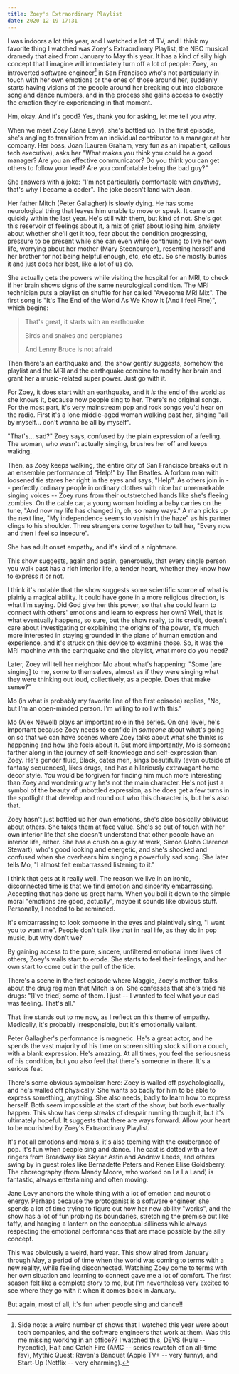 ```yaml
---
title: Zoey's Extraordinary Playlist
date: 2020-12-19 17:31
---
```


I was indoors a lot this year, and I watched a lot of TV, and I think my favorite thing I watched was Zoey's Extraordinary Playlist, the NBC musical dramedy that aired from January to May this year.
It has a kind of silly high concept that I imagine will immediately turn off a lot of people: Zoey, an introverted software engineer[^1] in San Francisco who's not particularly in touch with her own emotions or the ones of those around her, suddenly starts having visions of the people around her breaking out into elaborate song and dance numbers, and in the process she gains access to exactly the emotion they're experiencing in that moment.

[^1]: Side note: a weird number of shows that I watched this year were about tech companies, and the software engineers that work at them. Was this me missing working in an office?? I watched this, DEVS (Hulu -- hypnotic), Halt and Catch Fire (AMC -- series rewatch of an all-time fav), Mythic Quest: Raven's Banquet (Apple TV+ -- very funny), and Start-Up (Netflix -- very charming).

Hm, okay.
And it's good?
Yes, thank you for asking, let me tell you why.

When we meet Zoey (Jane Levy), she's bottled up.
In the first episode, she's angling to transition from an individual contributor to a manager at her company.
Her boss, Joan (Lauren Graham, very fun as an impatient, callous tech executive), asks her "What makes you think you could be a good manager? Are you an effective communicator? Do you think you can get others to follow your lead? Are you comfortable being the bad guy?"

She answers with a joke: "I'm not particularly comfortable with _anything_, that's why I became a coder".
The joke doesn't land with Joan.

Her father Mitch (Peter Gallagher) is slowly dying.
He has some neurological thing that leaves him unable to move or speak.
It came on quickly within the last year.
He's still with them, but kind of not.
She's got this reservoir of feelings about it, a mix of grief about losing him, anxiety about whether she'll get it too, fear about the condition progressing, pressure to be present while she can even while continuing to live her own life, worrying about her mother (Mary Steenburgen), resenting herself and her brother for not being helpful enough, etc, etc etc.
So she mostly buries it and just does her best, like a lot of us do.

She actually gets the powers while visiting the hospital for an MRI, to check if her brain shows signs of the same neurological condition.
The MRI technician puts a playlist on shuffle for her called "Awesome MRI Mix".
The first song is "It's The End of the World As We Know It (And I feel Fine)", which begins:

> That's great, it starts with an earthquake
>
> Birds and snakes and aeroplanes
>
> And Lenny Bruce is not afraid

Then there's an earthquake and, the show gently suggests, somehow the playlist and the MRI and the earthquake combine to modify her brain and grant her a music-related super power.
Just go with it.

For Zoey, it does start with an earthquake, and it _is_ the end of the world as she knows it, because now people sing to her.
There's no original songs.
For the most part, it's very mainstream pop and rock songs you'd hear on the radio.
First it's a lone middle-aged woman walking past her, singing "all by myself... don't wanna be all by myself".

"That's... sad?" Zoey says, confused by the plain expression of a feeling.
The woman, who wasn't actually singing, brushes her off and keeps walking.

Then, as Zoey keeps walking, the entire city of San Francisco breaks out in an ensemble performance of "Help!" by The Beatles.
A forlorn man with loosened tie stares her right in the eyes and says, "Help".
As others join in -- perfectly ordinary people in ordinary clothes with nice but unremarkable singing voices -- Zoey runs from their outstretched hands like she's fleeing zombies.
On the cable car, a young woman holding a baby carries on the tune, "And now my life has changed in, oh, so many ways."
A man picks up the next line, "My independence seems to vanish in the haze" as his partner clings to his shoulder.
Three strangers come together to tell her, "Every now and then I feel so insecure".

She has adult onset empathy, and it's kind of a nightmare.

This show suggests, again and again, generously, that every single person you walk past has a rich interior life, a tender heart, whether they know how to express it or not.

I think it's notable that the show suggests some scientific source of what is plainly a magical ability.
It could have gone in a more religious direction, is what I'm saying.
Did God give her this power, so that she could learn to connect with others' emotions and learn to express her own?
Well, that is what eventually happens, so sure, but the show really, to its credit, doesn't care about investigating or explaining the origins of the power, it's much more interested in staying grounded in the plane of human emotion and experience, and it's struck on this device to examine those.
So, it was the MRI machine with the earthquake and the playlist, what more do you need?

Later, Zoey will tell her neighbor Mo about what's happening: "Some [are singing] to me, some to themselves, almost as if they were singing what they were thinking out loud, collectively, as a people. Does that make sense?"

Mo (in what is probably my favorite line of the first episode) replies, "No, but I'm an open-minded person. I'm willing to roll with this."

Mo (Alex Newell) plays an important role in the series.
On one level, he's important because Zoey needs to confide in _someone_ about what's going on so that we can have scenes where Zoey talks about what she thinks is happening and how she feels about it.
But more importantly, Mo is someone farther along in the journey of self-knowledge and self-expression than Zoey.
He's gender fluid, Black, dates men, sings beautifully (even outside of fantasy sequences), likes drugs, and has a hilariously extravagant home decor style.
You would be forgiven for finding him much more interesting than Zoey and wondering why he's not the main character.
He's not just a symbol of the beauty of unbottled expression, as he does get a few turns in the spotlight that develop and round out who this character is, but he's also that.

Zoey hasn't just bottled up her own emotions, she's also basically oblivious about others.
She takes them at face value.
She's so out of touch with her own interior life that she doesn't understand that other people have an interior life, either.
She has a crush on a guy at work, Simon (John Clarence Stewart), who's good looking and energetic, and she's shocked and confused when she overhears him singing a powerfully sad song.
She later tells Mo, "I almost felt embarrassed listening to it."

I think that gets at it really well.
The reason we live in an ironic, disconnected time is that we find emotion and sincerity embarrassing.
Accepting that has done us great harm.
When you boil it down to the simple moral "emotions are good, actually", maybe it sounds like obvious stuff.
Personally, I needed to be reminded.

It's embarrassing to look someone in the eyes and plaintively sing, "I want you to want me".
People don't talk like that in real life, as they do in pop music, but why don't we?

By gaining access to the pure, sincere, unfiltered emotional inner lives of others, Zoey's walls start to erode.
She starts to feel their feelings, and her own start to come out in the pull of the tide.

There's a scene in the first episode where Maggie, Zoey's mother, talks about the drug regimen that Mitch is on.
She confesses that she's tried his drugs: "[I've tried] some of them. I just -- I wanted to feel what your dad was feeling. That's all."

That line stands out to me now, as I reflect on this theme of empathy.
Medically, it's probably irresponsible, but it's emotionally valiant.

Peter Gallagher's performance is magnetic.
He's a great actor, and he spends the vast majority of his time on screen sitting stock still on a couch, with a blank expression.
He's amazing.
At all times, you feel the seriousness of his condition, but you also feel that there's someone in there.
It's a serious feat.

There's some obvious symbolism here: Zoey is walled off psychologically, and he's walled off physically.
She wants so badly for him to be able to express something, anything.
She also needs, badly to learn how to express herself.
Both seem impossible at the start of the show, but both eventually happen.
This show has deep streaks of despair running through it, but it's ultimately hopeful.
It suggests that there are ways forward.
Allow your heart to be nourished by Zoey's Extraordinary Playlist.

It's not all emotions and morals, it's also teeming with the exuberance of pop.
It's fun when people sing and dance.
The cast is dotted with a few ringers from Broadway like Skylar Astin and Andrew Leeds, and others swing by in guest roles like Bernadette Peters and Renée Elise Goldsberry.
The choreography (from Mandy Moore, who worked on La La Land) is fantastic, always entertaining and often moving.

Jane Levy anchors the whole thing with a lot of emotion and neurotic energy.
Perhaps because the protoganist is a software engineer, she spends a lot of time trying to figure out how her new ability "works", and the show has a lot of fun probing its boundaries, stretching the premise out like taffy, and hanging a lantern on the conceptual silliness while always respecting the emotional performances that are made possible by the silly concept.

This was obviously a weird, hard year.
This show aired from January through May, a period of time when the world was coming to terms with a new reality, while feeling disconnected.
Watching Zoey come to terms with her own situation and learning to connect gave me a lot of comfort.
The first season felt like a complete story to me, but I'm nevertheless very excited to see where they go with it when it comes back in January.

But again, most of all, it's fun when people sing and dance!!
